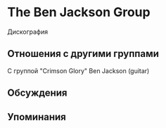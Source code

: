 # The Ben Jackson Group

Дискография

## Отношения с другими группами

C группой "Crimson Glory" Ben Jackson (guitar)

## Обсуждения


## Упоминания

